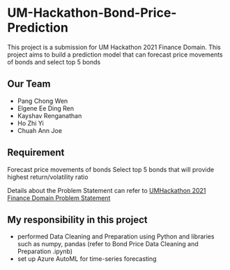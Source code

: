 # UM-Hackathon-Bond-Price-Prediction
This project is a submission for UM Hackathon 2021 Finance Domain. This project aims to build a prediction model that can forecast price movements of bonds and select top 5 bonds

## Our Team
- Pang Chong Wen 
- Elgene Ee Ding Ren
- Kayshav Renganathan
- Ho Zhi Yi
- Chuah Ann Joe

## Requirement
Forecast price movements of bonds
Select top 5 bonds that will provide highest return/volatility ratio

Details about the Problem Statement can refer to [UMHackathon 2021 Finance Domain Problem Statement](https://drive.google.com/file/d/14jpXbW_5A6yxBvfs1wYBvzZ-Sur5x1hW/view?usp=sharing)

## My responsibility in this project
- performed Data Cleaning and Preparation using Python and libraries such as numpy, pandas 
  (refer to Bond Price Data Cleaning and Preparation .ipynb)
- set up Azure AutoML for time-series forecasting






